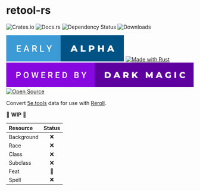 # retool-rs

![Crates.io](https://img.shields.io/crates/v/retool?style=for-the-badge)
![Docs.rs](https://img.shields.io/docsrs/retool?style=for-the-badge)
![Dependency Status](https://img.shields.io/librariesio/release/cargo/retool?style=for-the-badge)
![Downloads](https://img.shields.io/crates/d/retool?style=for-the-badge)

[![Early Alpha](./badges/early-alpha.svg)](https://forthebadge.com)
[![Made with Rust](https://forthebadge.com/images/badges/made-with-rust.svg)](https://forthebadge.com)
[![Powered by Dark Magic](./badges/powered-by-dark-magic.svg)](https://forthebadge.com)
[![Open Source](https://forthebadge.com/images/badges/open-source.svg)](https://forthebadge.com)

Convert [5e.tools](https://5e.tools) data for use with [Reroll](https://reroll.co).

:construction: **WIP** :construction:

| Resource   | Status |
| :--------- | :----: |
| Background | :x: |
| Race       | :x: |
| Class      | :x: |
| Subclass   | :x: |
| Feat       | :construction: |
| Spell      | :x: |

